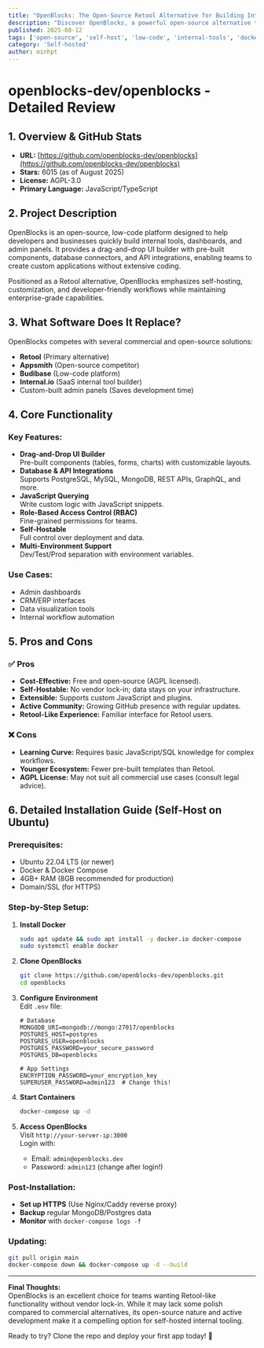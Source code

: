 ```yaml
---
title: "OpenBlocks: The Open-Source Retool Alternative for Building Internal Tools"
description: "Discover OpenBlocks, a powerful open-source alternative to Retool for creating internal tools with ease. Learn its features, pros, cons, and how to self-host."
published: 2025-08-12
tags: ['open-source', 'self-host', 'low-code', 'internal-tools', 'docker', 'javascript']
category: 'Self-hosted'
author: minhpt
---
```


# openblocks-dev/openblocks - Detailed Review

## 1. Overview & GitHub Stats
- **URL:** [https://github.com/openblocks-dev/openblocks](https://github.com/openblocks-dev/openblocks)
- **Stars:** 6015 (as of August 2025)
- **License:** AGPL-3.0
- **Primary Language:** JavaScript/TypeScript

## 2. Project Description
OpenBlocks is an open-source, low-code platform designed to help developers and businesses quickly build internal tools, dashboards, and admin panels. It provides a drag-and-drop UI builder with pre-built components, database connectors, and API integrations, enabling teams to create custom applications without extensive coding.

Positioned as a Retool alternative, OpenBlocks emphasizes self-hosting, customization, and developer-friendly workflows while maintaining enterprise-grade capabilities.

## 3. What Software Does It Replace?
OpenBlocks competes with several commercial and open-source solutions:
- **Retool** (Primary alternative)
- **Appsmith** (Open-source competitor)
- **Budibase** (Low-code platform)
- **Internal.io** (SaaS internal tool builder)
- Custom-built admin panels (Saves development time)

## 4. Core Functionality
### Key Features:
- **Drag-and-Drop UI Builder**  
  Pre-built components (tables, forms, charts) with customizable layouts.
- **Database & API Integrations**  
  Supports PostgreSQL, MySQL, MongoDB, REST APIs, GraphQL, and more.
- **JavaScript Querying**  
  Write custom logic with JavaScript snippets.
- **Role-Based Access Control (RBAC)**  
  Fine-grained permissions for teams.
- **Self-Hostable**  
  Full control over deployment and data.
- **Multi-Environment Support**  
  Dev/Test/Prod separation with environment variables.

### Use Cases:
- Admin dashboards
- CRM/ERP interfaces
- Data visualization tools
- Internal workflow automation

## 5. Pros and Cons
### ✅ **Pros**
- **Cost-Effective:** Free and open-source (AGPL licensed).
- **Self-Hostable:** No vendor lock-in; data stays on your infrastructure.
- **Extensible:** Supports custom JavaScript and plugins.
- **Active Community:** Growing GitHub presence with regular updates.
- **Retool-Like Experience:** Familiar interface for Retool users.

### ❌ **Cons**
- **Learning Curve:** Requires basic JavaScript/SQL knowledge for complex workflows.
- **Younger Ecosystem:** Fewer pre-built templates than Retool.
- **AGPL License:** May not suit all commercial use cases (consult legal advice).

## 6. Detailed Installation Guide (Self-Host on Ubuntu)
### Prerequisites:
- Ubuntu 22.04 LTS (or newer)
- Docker & Docker Compose
- 4GB+ RAM (8GB recommended for production)
- Domain/SSL (for HTTPS)

### Step-by-Step Setup:
1. **Install Docker**  
   ```bash
   sudo apt update && sudo apt install -y docker.io docker-compose
   sudo systemctl enable docker
   ```

2. **Clone OpenBlocks**  
   ```bash
   git clone https://github.com/openblocks-dev/openblocks.git
   cd openblocks
   ```

3. **Configure Environment**  
   Edit `.env` file:
   ```env
   # Database
   MONGODB_URI=mongodb://mongo:27017/openblocks
   POSTGRES_HOST=postgres
   POSTGRES_USER=openblocks
   POSTGRES_PASSWORD=your_secure_password
   POSTGRES_DB=openblocks

   # App Settings
   ENCRYPTION_PASSWORD=your_encryption_key
   SUPERUSER_PASSWORD=admin123  # Change this!
   ```

4. **Start Containers**  
   ```bash
   docker-compose up -d
   ```

5. **Access OpenBlocks**  
   Visit `http://your-server-ip:3000`  
   Login with:  
   - Email: `admin@openblocks.dev`  
   - Password: `admin123` (change after login!)

### Post-Installation:
- **Set up HTTPS** (Use Nginx/Caddy reverse proxy)
- **Backup** regular MongoDB/Postgres data
- **Monitor** with `docker-compose logs -f`

### Updating:
```bash
git pull origin main
docker-compose down && docker-compose up -d --build
```

---

**Final Thoughts:**  
OpenBlocks is an excellent choice for teams wanting Retool-like functionality without vendor lock-in. While it may lack some polish compared to commercial alternatives, its open-source nature and active development make it a compelling option for self-hosted internal tooling.

Ready to try? Clone the repo and deploy your first app today! 🚀
```